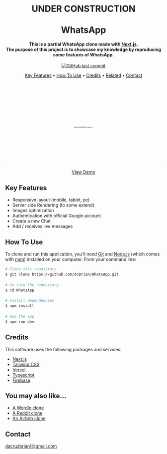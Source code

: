 <h1 align="center">
  <br>
  UNDER CONSTRUCTION
  <br>
  <br>
  WhatsApp
  <br>
</h1>

<h4 align="center">This is a partial WhatsApp clone made with <a href="https://nextjs.org/" target="_blank">Next.js</a>.<br>The purpose of this project is to showcase my knowledge by reproducing some features of WhatsApp.
</h4>

<p align="center">
    <a href="https://github.com/dcBrian/WhatsApp/commits/main">
    <img src="https://img.shields.io/github/last-commit/dcBrian/whatsApp?style=flat-square"
         alt="GitHub last commit">
</p>

<p align="center">
  <a href="#key-features">Key Features</a> •
  <a href="#how-to-use">How To Use</a> •
  <a href="#credits">Credits</a> •
  <a href="#you-may-also-like...">Related</a> •
  <a href="#contact">Contact</a>
</p>

<p align="center">
  <img src="/images/whatsApp.gif?raw=true"/>
</p>

<p align="center">
  <a href="https://whatsApp-ebon.vercel.app/">View Demo</a>
</p>

## Key Features

* Responsive layout (mobile, tablet, pc)
* Server side Rendering (to some extend)
* Images optimization
* Authentication with official Google account
* Create a new Chat
* Add / receives live messages

## How To Use

To clone and run this application, you'll need [Git](https://git-scm.com) and [Node.js](https://nodejs.org/en/download/) (which comes with [npm](http://npmjs.com)) installed on your computer. From your command line:

```bash
# Clone this repository
$ git clone https://github.com/dcBrian/WhatsApp.git

# Go into the repository
$ cd WhatsApp

# Install dependencies
$ npm install

# Run the app
$ npm run dev
```

## Credits

This software uses the following packages and services:

- [Next.js](https://nextjs.org/)
- [Tailwind CSS](https://tailwindcss.com/)
- [Vercel](https://vercel.com/)
- [Typescript](https://www.typescriptlang.org/)
- [Firebase](https://firebase.google.com/)

## You may also like...

- [A Wordle clone](https://github.com/dcBrian/wordle)
- [A Reddit clone](https://github.com/dcBrian/Reddit)
- [An Airbnb clone](https://github.com/dcBrian/Airbnb)

## Contact

dacruzbrian1@gmail.com